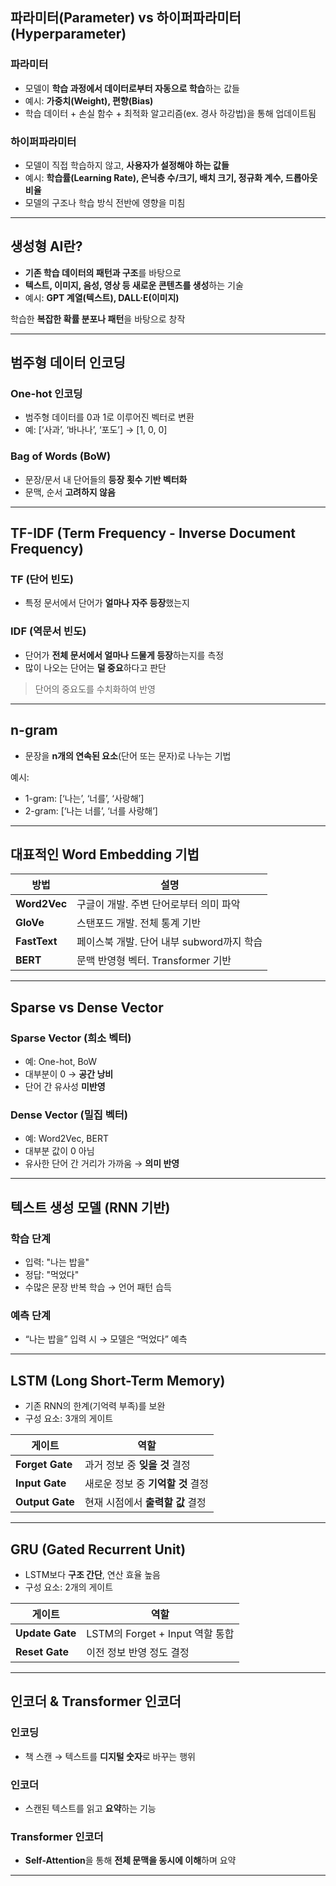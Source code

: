 ##  파라미터(Parameter) vs 하이퍼파라미터(Hyperparameter)

###  파라미터
- 모델이 **학습 과정에서 데이터로부터 자동으로 학습**하는 값들  
- 예시: **가중치(Weight), 편향(Bias)**  
- 학습 데이터 + 손실 함수 + 최적화 알고리즘(ex. 경사 하강법)을 통해 업데이트됨

###  하이퍼파라미터
- 모델이 직접 학습하지 않고, **사용자가 설정해야 하는 값들**  
- 예시: **학습률(Learning Rate), 은닉층 수/크기, 배치 크기, 정규화 계수, 드롭아웃 비율**  
- 모델의 구조나 학습 방식 전반에 영향을 미침

---

##  생성형 AI란?

- **기존 학습 데이터의 패턴과 구조**를 바탕으로  
- **텍스트, 이미지, 음성, 영상 등 새로운 콘텐츠를 생성**하는 기술  
- 예시: **GPT 계열(텍스트), DALL·E(이미지)**

학습한 **복잡한 확률 분포나 패턴**을 바탕으로 창작

---

##  범주형 데이터 인코딩

###  One-hot 인코딩
- 범주형 데이터를 0과 1로 이루어진 벡터로 변환  
- 예: [‘사과’, ‘바나나’, ‘포도’] → [1, 0, 0]

###  Bag of Words (BoW)
- 문장/문서 내 단어들의 **등장 횟수 기반 벡터화**  
- 문맥, 순서 **고려하지 않음**

---

##  TF-IDF (Term Frequency - Inverse Document Frequency)

###  TF (단어 빈도)
- 특정 문서에서 단어가 **얼마나 자주 등장**했는지

###  IDF (역문서 빈도)
- 단어가 **전체 문서에서 얼마나 드물게 등장**하는지를 측정  
- 많이 나오는 단어는 **덜 중요**하다고 판단

> 단어의 중요도를 수치화하여 반영

---

##  n-gram

- 문장을 **n개의 연속된 요소**(단어 또는 문자)로 나누는 기법

예시:  
- 1-gram: [‘나는’, ‘너를’, ‘사랑해’]  
- 2-gram: [‘나는 너를’, ‘너를 사랑해’]

---

##  대표적인 Word Embedding 기법

| 방법         | 설명 |
|--------------|------|
| **Word2Vec** | 구글이 개발. 주변 단어로부터 의미 파악 |
| **GloVe**    | 스탠포드 개발. 전체 통계 기반 |
| **FastText** | 페이스북 개발. 단어 내부 subword까지 학습 |
| **BERT**     | 문맥 반영형 벡터. Transformer 기반 |

---

##  Sparse vs Dense Vector

###  Sparse Vector (희소 벡터)
- 예: One-hot, BoW  
- 대부분이 0 → **공간 낭비**  
- 단어 간 유사성 **미반영**

###  Dense Vector (밀집 벡터)
- 예: Word2Vec, BERT  
- 대부분 값이 0 아님  
- 유사한 단어 간 거리가 가까움 → **의미 반영**

---

##  텍스트 생성 모델 (RNN 기반)

###  학습 단계
- 입력: "나는 밥을"  
- 정답: "먹었다"  
- 수많은 문장 반복 학습 → 언어 패턴 습득

###  예측 단계
- “나는 밥을” 입력 시 → 모델은 “먹었다” 예측

---

##  LSTM (Long Short-Term Memory)

- 기존 RNN의 한계(기억력 부족)를 보완  
- 구성 요소: 3개의 게이트

| 게이트         | 역할                             |
|----------------|----------------------------------|
| **Forget Gate**| 과거 정보 중 **잊을 것** 결정    |
| **Input Gate** | 새로운 정보 중 **기억할 것** 결정 |
| **Output Gate**| 현재 시점에서 **출력할 값** 결정 |

---

##  GRU (Gated Recurrent Unit)

- LSTM보다 **구조 간단**, 연산 효율 높음  
- 구성 요소: 2개의 게이트

| 게이트          | 역할                             |
|-----------------|----------------------------------|
| **Update Gate** | LSTM의 Forget + Input 역할 통합 |
| **Reset Gate**  | 이전 정보 반영 정도 결정         |

---

##  인코더 & Transformer 인코더

###  인코딩
- 책 스캔 → 텍스트를 **디지털 숫자**로 바꾸는 행위

###  인코더
- 스캔된 텍스트를 읽고 **요약**하는 기능

###  Transformer 인코더
- **Self-Attention**을 통해 **전체 문맥을 동시에 이해**하며 요약

---